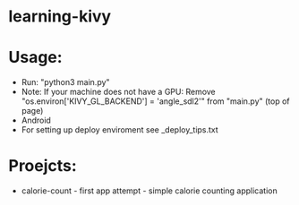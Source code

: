# learning-kivy
# Usage:
- Run: "python3 main.py"
- Note:
  If your machine does not have a GPU:
    Remove "os.environ['KIVY_GL_BACKEND'] = 'angle_sdl2'"
    from "main.py" (top of page)
- Android
- For setting up deploy enviroment see _deploy_tips.txt
# Proejcts:
- calorie-count - first app attempt - simple calorie counting application

